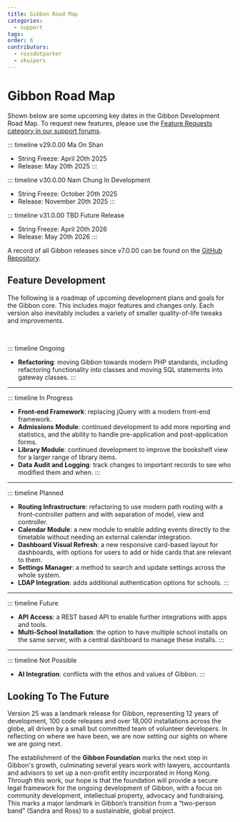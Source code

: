 ```yaml
---
title: Gibbon Road Map
categories:
  - support
tags: 
order: 6
contributors:
  - rossdotparker
  - skuipers
---
```

# Gibbon Road Map

Shown below are some upcoming key dates in the Gibbon Development Road Map. To request new features, please use the [Feature Requests category in our support forums](https://ask.gibbonedu.org/c/feature-requests/12).

::: timeline  v29.0.00 <Badge type="info">Ma On Shan</badge> <Badge type="tip" text="Current Release" />
- String Freeze: April 20th 2025
- Release: May 20th 2025
:::

::: timeline  v30.0.00 <Badge type="info">Nam Chung</badge> <Badge type="warning">In Development</badge>
- String Freeze: October 20th 2025
- Release: November 20th 2025
:::

::: timeline  v31.0.00 <Badge type="info">TBD</badge> <Badge type="warning">Future Release</badge>
- String Freeze: April 20th 2026
- Release: May 20th 2026
:::


A record of all Gibbon releases since v7.0.00 can be found on the [GitHub Repository](https://github.com/GibbonEdu/core/releases).

## Feature Development

The following is a roadmap of upcoming development plans and goals for the Gibbon core. This includes major features and changes only. Each version also inevitably includes a variety of smaller quality-of-life tweaks and improvements.

<br>

::: timeline Ongoing
- **Refactoring**: moving Gibbon towards modern PHP standards, including refactoring functionality into classes and moving SQL statements into gateway classes.
:::

<hr class="timeline-indicator timeline-progress">

::: timeline In Progress
- **Front-end Framework**: replacing jQuery with a modern front-end framework.
- **Admissions Module**: continued development to add more reporting and statistics, and the ability to handle pre-application and post-application forms.
- **Library Module**: continued development to improve the bookshelf view for a larger range of library items.
- **Data Audit and Logging**: track changes to important records to see who modified them and when.
:::

<hr class="timeline-indicator timeline-planned">

::: timeline  Planned
- **Routing Infrastructure**: refactoring to use modern path routing with a front-controller pattern and with separation of model, view and controller.
- **Calendar Module**: a new module to enable adding events directly to the timetable without needing an external calendar integration.
- **Dashboard Visual Refresh**: a new responsive card-based layout for dashboards, with options for users to add or hide cards that are relevant to them.
- **Settings Manager**: a method to search and update settings across the whole system.
- **LDAP Integration**: adds additional authentication options for schools.
:::

<hr class="timeline-indicator timeline-consideration">

::: timeline Future
- **API Access**: a REST based API to enable further integrations with apps and tools.
- **Multi-School Installation**: the option to have multiple school installs on the same server, with a central dashboard to manage these installs.
:::

<hr class="timeline-indicator timeline-not-possible">

::: timeline Not Possible
- **AI Integration**: conflicts with the ethos and values of Gibbon.
:::


## Looking To The Future

Version 25 was a landmark release for Gibbon, representing 12 years of development, 100 code releases and over 18,000 installations across the globe, all driven by a small but committed team of volunteer developers. In reflecting on where we have been, we are now setting our sights on where we are going next.

The establishment of the **Gibbon Foundation** marks the next step in Gibbon's growth, culminating several years work with lawyers, accountants and advisors to set up a non-profit entity incorporated in Hong Kong. Through this work, our hope is that the foundation will provide a secure legal framework for the ongoing development of Gibbon, with a focus on community development, intellectual property, advocacy and fundraising. This marks a major landmark in Gibbon’s transition from a “two-person band” (Sandra and Ross) to a sustainable, global project.
